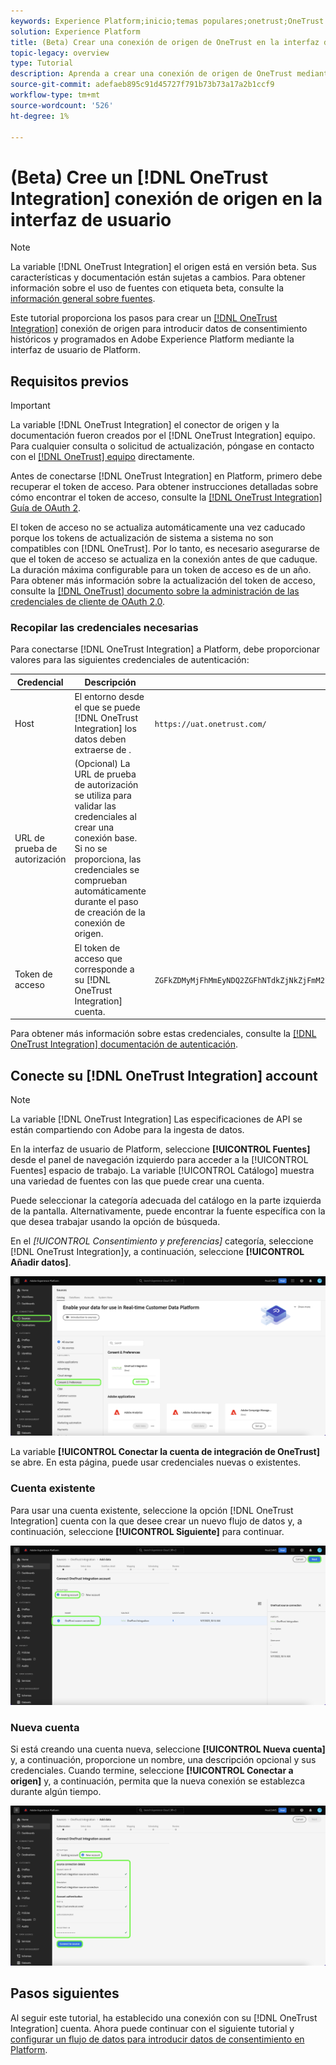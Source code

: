 ```yaml
---
keywords: Experience Platform;inicio;temas populares;onetrust;OneTrust
solution: Experience Platform
title: (Beta) Crear una conexión de origen de OneTrust en la interfaz de usuario
topic-legacy: overview
type: Tutorial
description: Aprenda a crear una conexión de origen de OneTrust mediante la interfaz de usuario de Adobe Experience Platform.
source-git-commit: adefaeb895c91d45727f791b73b73a17a2b1ccf9
workflow-type: tm+mt
source-wordcount: '526'
ht-degree: 1%

---
```


# (Beta) Cree un [!DNL OneTrust Integration] conexión de origen en la interfaz de usuario

>[!NOTE]
>
>La variable [!DNL OneTrust Integration] el origen está en versión beta. Sus características y documentación están sujetas a cambios. Para obtener información sobre el uso de fuentes con etiqueta beta, consulte la [información general sobre fuentes](../../../../home.md#terms-and-conditions).

Este tutorial proporciona los pasos para crear un [[!DNL OneTrust Integration]](https://my.onetrust.com/s/contactsupport?language=en_US) conexión de origen para introducir datos de consentimiento históricos y programados en Adobe Experience Platform mediante la interfaz de usuario de Platform.

## Requisitos previos

>[!IMPORTANT]
>
>La variable [!DNL OneTrust Integration] el conector de origen y la documentación fueron creados por el [!DNL OneTrust Integration] equipo. Para cualquier consulta o solicitud de actualización, póngase en contacto con el [[!DNL OneTrust] equipo](https://my.onetrust.com/s/contactsupport?language=en_US) directamente.

Antes de conectarse [!DNL OneTrust Integration] en Platform, primero debe recuperar el token de acceso. Para obtener instrucciones detalladas sobre cómo encontrar el token de acceso, consulte la [[!DNL OneTrust Integration] Guía de OAuth 2](https://developer.onetrust.com/docs/api-docs-v3/b3A6MjI4OTUyOTc-generate-access-token).

El token de acceso no se actualiza automáticamente una vez caducado porque los tokens de actualización de sistema a sistema no son compatibles con [!DNL OneTrust]. Por lo tanto, es necesario asegurarse de que el token de acceso se actualiza en la conexión antes de que caduque. La duración máxima configurable para un token de acceso es de un año. Para obtener más información sobre la actualización del token de acceso, consulte la [[!DNL OneTrust] documento sobre la administración de las credenciales de cliente de OAuth 2.0](https://developer.onetrust.com/docs/documentation/ZG9jOjIyODk1MTUw-managing-o-auth-2-0-client-credentials).

### Recopilar las credenciales necesarias

Para conectarse [!DNL OneTrust Integration] a Platform, debe proporcionar valores para las siguientes credenciales de autenticación:

| Credencial | Descripción | Ejemplo |
| --- | --- | --- |
| Host | El entorno desde el que se puede [!DNL OneTrust Integration] los datos deben extraerse de . | `https://uat.onetrust.com/` |
| URL de prueba de autorización | (Opcional) La URL de prueba de autorización se utiliza para validar las credenciales al crear una conexión base. Si no se proporciona, las credenciales se comprueban automáticamente durante el paso de creación de la conexión de origen. |  |
| Token de acceso | El token de acceso que corresponde a su [!DNL OneTrust Integration] cuenta. | `ZGFkZDMyMjFhMmEyNDQ2ZGFhNTdkZjNkZjFmM2IyOWE6QjlUSERVUTNjOFVsRmpEZTJ6Vk9oRnF3Sk8xNlNtcm4=` |

Para obtener más información sobre estas credenciales, consulte la [[!DNL OneTrust Integration] documentación de autenticación](https://developer.onetrust.com/docs/api-docs-v3/b3A6MjI4OTUyOTc-generate-access-token).

## Conecte su [!DNL OneTrust Integration] account

>[!NOTE]
>
>La variable [!DNL OneTrust Integration] Las especificaciones de API se están compartiendo con Adobe para la ingesta de datos.

En la interfaz de usuario de Platform, seleccione **[!UICONTROL Fuentes]** desde el panel de navegación izquierdo para acceder a la [!UICONTROL Fuentes] espacio de trabajo. La variable [!UICONTROL Catálogo] muestra una variedad de fuentes con las que puede crear una cuenta.

Puede seleccionar la categoría adecuada del catálogo en la parte izquierda de la pantalla. Alternativamente, puede encontrar la fuente específica con la que desea trabajar usando la opción de búsqueda.

En el *[!UICONTROL Consentimiento y preferencias]* categoría, seleccione [!DNL OneTrust Integration]y, a continuación, seleccione **[!UICONTROL Añadir datos]**.

![catálogo](../../../../images/tutorials/create/onetrust/catalog.png)

La variable **[!UICONTROL Conectar la cuenta de integración de OneTrust]** se abre. En esta página, puede usar credenciales nuevas o existentes.

### Cuenta existente

Para usar una cuenta existente, seleccione la opción [!DNL OneTrust Integration] cuenta con la que desee crear un nuevo flujo de datos y, a continuación, seleccione **[!UICONTROL Siguiente]** para continuar.

![existente](../../../../images/tutorials/create/onetrust/existing.png)

### Nueva cuenta

Si está creando una cuenta nueva, seleccione **[!UICONTROL Nueva cuenta]** y, a continuación, proporcione un nombre, una descripción opcional y sus credenciales. Cuando termine, seleccione **[!UICONTROL Conectar a origen]** y, a continuación, permita que la nueva conexión se establezca durante algún tiempo.

![new](../../../../images/tutorials/create/onetrust/new.png)

## Pasos siguientes

Al seguir este tutorial, ha establecido una conexión con su [!DNL OneTrust Integration] cuenta. Ahora puede continuar con el siguiente tutorial y [configurar un flujo de datos para introducir datos de consentimiento en Platform](../../dataflow/consent-and-preferences.md).
